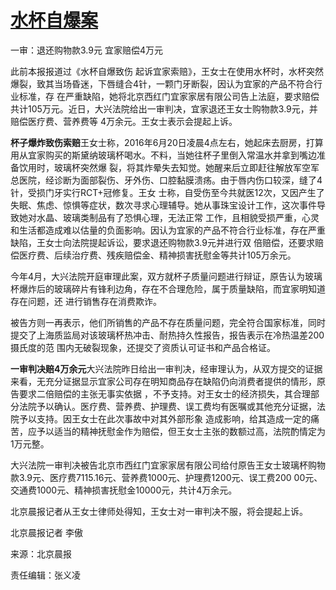 # [水杯自爆案](http://news.sina.com.cn/s/2018-04-16/doc-ifyuwqfa2299328.shtml)
一审：退还购物款3.9元 宜家赔偿4万元

此前本报报道过《水杯自爆致伤 起诉宜家索赔》，王女士在使用水杯时，水杯突然爆裂，致其当场昏迷，下唇缝合4针，一颗门牙断裂，因认为宜家的产品不符合行业标准，存
在严重缺陷，她将北京西红门宜家家居有限公司告上法庭，要求赔偿共计105万元。近日，大兴法院给出一审判决，宜家退还王女士购物款3.9元，并赔偿医疗费、营养费等
4万余元。王女士表示会提起上诉。

**杯子爆炸致伤索赔**王女士称，2016年6月20日凌晨4点左右，她起床去厨房，打算用从宜家购买的斯黛纳玻璃杯喝水。不料，当她往杯子里倒入常温水并拿到嘴边准备饮用时，玻璃杯突然爆
裂，将其炸晕失去知觉。她醒来后立即赶往解放军空军总医院，经诊断为面部裂伤、牙外伤、口腔黏膜溃疡。由于唇内伤口较深，缝了4针，受损门牙实行RCT+冠修复。王女
士称，自受伤至今共就医12次，又因产生了失眠、焦虑、惊惧等症状，数次寻求心理辅导。她从事珠宝设计工作，这次事件导致她对水晶、玻璃类制品有了恐惧心理，无法正常
工作，且相貌受损严重，心灵和生活都造成难以估量的负面影响。因认为宜家的产品不符合行业标准，存在严重缺陷，王女士向法院提起诉讼，要求退还购物款3.9元并进行双
倍赔偿，还要求赔偿医疗费、后续治疗费、残疾赔偿金、精神损害抚慰金等共计105万余元。

今年4月，大兴法院开庭审理此案，双方就杯子质量问题进行辩证，原告认为玻璃杯爆炸后的玻璃碎片有锋利边角，存在不合理危险，属于质量缺陷，而宜家明知道存在问题，还
进行销售存在消费欺诈。

被告方则一再表示，他们所销售的产品不存在质量问题，完全符合国家标准，同时提交了上海质监局对该玻璃杯热冲击、耐热持久性报告，报告表示在冷热温差200摄氏度的范
围内无破裂现象，还提交了资质认可证书和产品合格证。

**一审判决赔4万余元**大兴法院昨日给出一审判决，经审理认为，从双方提交的证据来看，无充分证据显示宜家公司存在明知商品存在缺陷仍向消费者提供的情形，原告要求二倍赔偿的主张无事实依据
，不予支持。对王女士的经济损失，其合理部分法院予以确认。医疗费、营养费、护理费、误工费均有医嘱或其他充分证据，法院予以支持。因王女士在此次事故中对其外部形象
造成影响，给其造成一定的痛苦，应予以适当的精神抚慰金作为赔偿，但王女士主张的数额过高，法院酌情定为1万元整。

大兴法院一审判决被告北京市西红门宜家家居有限公司给付原告王女士玻璃杯购物款3.9元、医疗费7115.16元、营养费1000元、护理费1200元、误工费200
00元、交通费1000元、精神损害抚慰金10000元，共计4万余元。

北京晨报记者从王女士律师处得知，王女士对一审判决不服，将会提起上诉。

北京晨报记者 李傲

来源：北京晨报

责任编辑：张义凌

